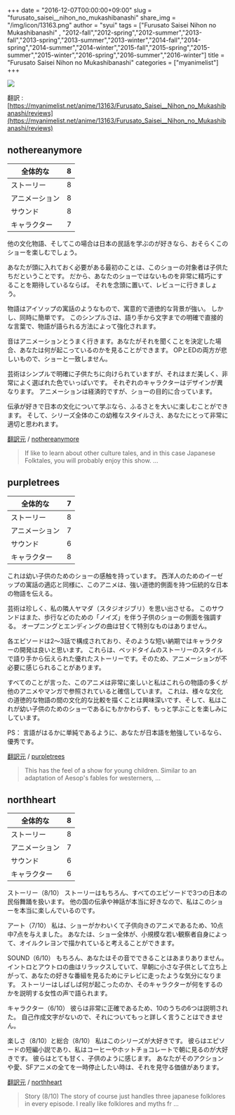 +++
date = "2016-12-07T00:00:00+09:00"
slug = "furusato_saisei__nihon_no_mukashibanashi"
share_img = "/img/icon/13163.png"
author = "syui"
tags = ["Furusato Saisei Nihon no Mukashibanashi" , "2012-fall","2012-spring","2012-summer","2013-fall","2013-spring","2013-summer","2013-winter","2014-fall","2014-spring","2014-summer","2014-winter","2015-fall","2015-spring","2015-summer","2015-winter","2016-spring","2016-summer","2016-winter"]
title = "Furusato Saisei Nihon no Mukashibanashi"
categories = ["myanimelist"]
+++

![](https://myanimelist.cdn-dena.com/images/anime/11/82364.jpg)


<!--more-->

翻訳 : [https://myanimelist.net/anime/13163/Furusato_Saisei__Nihon_no_Mukashibanashi/reviews](https://myanimelist.net/anime/13163/Furusato_Saisei__Nihon_no_Mukashibanashi/reviews)


## nothereanymore



全体的な|  8
--- | ---
ストーリー|  8
アニメーション|  8
サウンド|  8
キャラクター|  7

他の文化物語、そしてこの場合は日本の民話を学ぶのが好きなら、おそらくこのショーを楽しむでしょう。

あなたが頭に入れておく必要がある最初のことは、このショーの対象者は子供たちだということです。 だから、あなたのショーではないものを非常に精巧にすることを期待しているならば。 それを念頭に置いて、レビューに行きましょう。

物語はアイソップの寓話のようなもので、寓意的で道徳的な背景が強い。 しかし、同時に簡単です。 このシンプルさは、語り手から文字までの明確で直接的な言葉で、物語が語られる方法によって強化されます。

音はアニメーションとうまく行きます。あなたがそれを聞くことを決定した場合、あなたは何が起こっているのかを見ることができます。  OPとEDの両方が悲しいもので、ショーと一致しません。

芸術はシンプルで明確に子供たちに向けられていますが、それはまだ美しく、非常によく選ばれた色でいっぱいです。 それぞれのキャラクターはデザインが異なります。 アニメーションは経済的ですが、ショーの目的に合っています。

伝承が好きで日本の文化について学ぶなら、ふるさとを大いに楽しむことができます。 そして、シリーズ全体のこの幼稚なスタイルさえ、あなたにとって非常に適切と思われます。

[翻訳元](https://myanimelist.net/reviews.php?id=57911) / [nothereanymore](https://myanimelist.net/profile/nothereanymore/reviews)


> If like to learn about other culture tales, and in this case Japanese Folktales, you will probably enjoy this show. ...

## purpletrees



全体的な|  7
--- | ---
ストーリー|  8
アニメーション|  7
サウンド|  6
キャラクター|  8

これは幼い子供のためのショーの感触を持っています。 西洋人のためのイーゼップの寓話の適応と同様に、このアニメは、強い道徳的側面を持つ伝統的な日本の物語を伝える。

芸術は珍しく、私の隣人ヤマダ（スタジオジブリ）を思い出させる。 このサウンドはまた、歩行などのための「ノイズ」を伴う子供のショーの側面を強調する。 オープニングとエンディングの曲は甘くて特別なものはありません。

各エピソードは2〜3話で構成されており、そのような短い納期ではキャラクターの開発は良いと思います。 これらは、ベッドタイムの​​ストーリーのスタイルで語り手から伝えられた優れたストーリーです。そのため、アニメーションが不必要に感じられることがあります。

すべてのことが言った、このアニメは非常に楽しいと私はこれらの物語の多くが他のアニメやマンガで参照されていると確信しています。 これは、様々な文化の道徳的な物語の間の文化的な比較を描くことは興味深いです、そして、私はこれが幼い子供のためのショーであるにもかかわらず、もっと学ぶことを楽しみにしています。

PS：
言語がはるかに単純であるように、あなたが日本語を勉強しているなら、優秀です。

[翻訳元](https://myanimelist.net/reviews.php?id=57665) / [purpletrees](https://myanimelist.net/profile/purpletrees/reviews)


> This has the feel of a show for young children. Similar to an adaptation of Aesop's fables for westerners,  ...

## northheart



全体的な|  8
--- | ---
ストーリー|  8
アニメーション|  7
サウンド|  6
キャラクター|  6

ストーリー（8/10）
ストーリーはもちろん、すべてのエピソードで3つの日本の民俗舞踊を扱います。 他の国の伝承や神話が本当に好きなので、私はこのショーを本当に楽しんでいるのです。

アート（7/10）
私は、ショーがかわいくて子供向きのアニメであるため、10点中7点を与えました。 あなたは、ショー全体が、小規模な若い観察者自身によって、オイルクレヨンで描かれていると考えることができます。

SOUND（6/10）
もちろん、あなたはその音でできることはあまりありません。 イントロとアウトロの曲はリラックスしていて、早朝に小さな子供として立ち上がって、あなたの好きな番組を見るためにテレビに走ったような気分になります。 ストーリーはしばしば何が起こったのか、そのキャラクターが何をするのかを説明する女性の声で語られます。

キャラクター（6/10）
彼らは非常に正確であるため、10のうちの6つは説明された。 自己作成文字がないので、それについてもっと詳しく言うことはできません。

楽しさ（8/10）と総合（8/10）
私はこのシリーズが大好きです。 彼らはエピソードの短編小説であり、私はコーヒーやホットチョコレートで朝に見るのが大好きです。 彼らはとても甘く、子供のように感じます。 あなたがそのアクションや愛、SFアニメの全てを一時停止したい時は、それを見守る価値があります。

[翻訳元](https://myanimelist.net/reviews.php?id=98051) / [northheart](https://myanimelist.net/profile/northheart/reviews)


> Story (8/10)   The story of course just handles three japanese folklores in every episode. I really like folklores and myths fr ...
